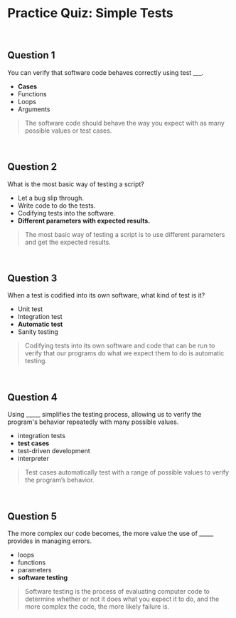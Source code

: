 # Practice Quiz: Simple Tests

<br>
 
## Question 1

You can verify that software code behaves correctly using test ___.

* **Cases**
* Functions
* Loops
* Arguments

> The software code should behave the way you expect with as many possible values or test cases.

<br>

## Question 2

What is the most basic way of testing a script?

* Let a bug slip through. 
* Write code to do the tests.
* Codifying tests into the software.
* **Different parameters with expected results.**

> The most basic way of testing a script is to use different parameters and get the expected results.

<br>

## Question 3

When a test is codified into its own software, what kind of test is it?

* Unit test
* Integration test
* **Automatic test**
* Sanity testing

> Codifying tests into its own software and code that can be run to verify that our programs do what we expect them to do is automatic testing.

<br>

## Question 4

Using _____ simplifies the testing process, allowing us to verify the program's behavior repeatedly with many possible values.

* integration tests
* **test cases**
* test-driven development
* interpreter

> Test cases automatically test with a range of possible values to verify the program’s behavior.

<br>

## Question 5

The more complex our code becomes, the more value the use of _____ provides in managing errors.

* loops
* functions
* parameters
* **software testing**

> Software testing is the process of evaluating computer code to determine whether or not it does what you expect it to do, and the more complex the code, the more likely failure is.
